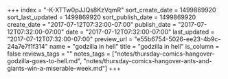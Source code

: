 +++
index = "-K-XTTw0pJJQs8KzVqmR"
sort_create_date = 1499869920
sort_last_updated = 1499869920
sort_publish_date = 1499869920
create_date = "2017-07-12T07:32:00-07:00"
publish_date = "2017-07-12T07:32:00-07:00"
date = "2017-07-12T07:32:00-07:00"
last_updated = "2017-07-12T07:32:00-07:00"
preview_url = "e55b6754-5026-ee23-4b9c-24a7e7f1f314"
name = "godzilla in hell"
title = "godzilla in hell"
is_column = false
reviews_tags = ""
notes_tags = ["notes/thursday-comics-hangover-godzilla-goes-to-hell.md", "notes/thursday-comics-hangover-ants-and-giants-win-a-miserable-week.md"]
+++


